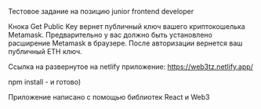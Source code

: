 Тестовое задание на позицию junior frontend developer


Кнока Get Public Key вернет публичный ключ вашего криптокошелька Metamask. Предварительно у вас должно быть установлено расширение Metamask в браузере.
После авторизации вернется ваш публичный ETH ключ.


Ссылка на развернутое на netlify приложение: https://web3tz.netlify.app/

npm install - и готово)

Приложение написано с помощью библиотек React и Web3

